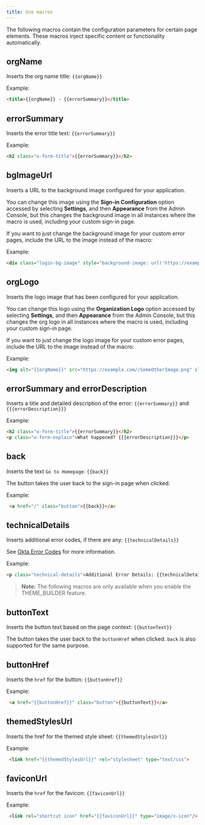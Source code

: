```yaml
---
title: Use macros
---
```

The following macros contain the configuration parameters for certain page elements. These macros inject specific content or functionality automatically.

## orgName

Inserts the org name title: `{{orgName}}`

Example:

```html
<title>{{orgName}} - {{errorSummary}}</title>
```

## errorSummary

Inserts the error title text: `{{errorSummary}}`

Example:

```html
<h2 class="o-form-title">{{errorSummary}}</h2>
```

## bgImageUrl

Inserts a URL to the background image configured for your application.

You can change this image using the **Sign-in Configuration** option accessed by selecting **Settings**, and then **Appearance** from the Admin Console, but this changes the background image in all instances where the macro is used, including your custom sign-in page.

If you want to just change the background image for your custom error pages, include the URL to the image instead of the macro:

Example:

```html
<div class="login-bg-image" style="background-image: url('https://example.com//YourBackgroundImage.png')"></div>
```

## orgLogo

Inserts the logo image that has been configured for your application.

You can change this logo using the **Organization Logo** option accessed by selecting **Settings**, and then **Appearance** from the Admin Console, but this changes the org logo in all instances where the macro is used, including your custom sign-in page.

If you want to just change the logo image for your custom error pages, include the URL to the image instead of the macro:

Example:
```html
<img alt="{{orgName}}" src="https://example.com//SomeOtherImage.png" class="org-logo">
```

## errorSummary and errorDescription

Inserts a title and detailed description of the error: `{{errorSummary}}` and `{{{errorDescription}}}`

Example:

```html
<h2 class="o-form-title">{{errorSummary}}</h2>
<p class="o-form-explain">What happened? {{{errorDescription}}}</p>
```

## back

Inserts the text `Go to Homepage`: `{{back}}`

The button takes the user back to the sign-in page when clicked.

Example:

```html
 <a href="/" class="button">{{back}}</a>
```

## technicalDetails

Inserts additional error codes, if there are any: `{{technicalDetails}}`

See [Okta Error Codes](/docs/reference/error-codes/#okta-error-codes-listed-by-error-code) for more information.

Example:

```html
<p class="technical-details">Additional Error Details: {{technicalDetails}}</p>
```

> **Note:** The following macros are only available when you enable the THEME_BUILDER feature.

## buttonText

Inserts the button text based on the page context: `{{buttonText}}`

The button takes the user back to the `buttonHref` when clicked. `back` is also supported for the same purpose.

## buttonHref

Inserts the `href` for the button: `{{buttonHref}}`

Example:

```html
 <a href="{{buttonHref}}" class="button">{{buttonText}}</a>
```

## themedStylesUrl

Inserts the href for the themed style sheet: `{{themedStylesUrl}}`

Example:

```html
 <link href="{{themedStylesUrl}}" rel="stylesheet" type="text/css">
```

## faviconUrl

Inserts the `href` for the favicon: `{{faviconUrl}}`

Example:

```html
 <link rel="shortcut icon" href="{{faviconUrl}}" type="image/x-icon"/>
```

<NextSectionLink/>
